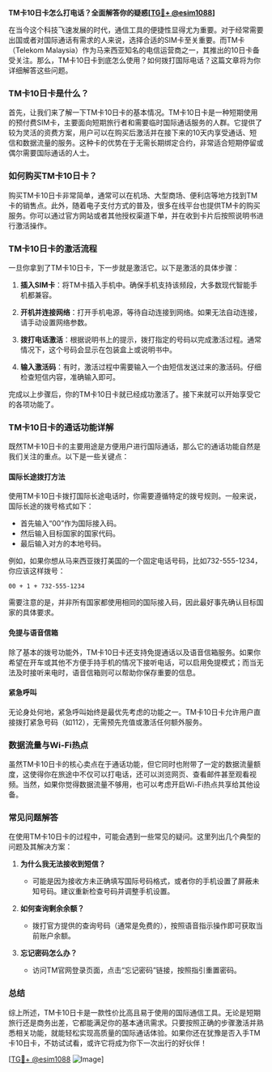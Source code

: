 **TM卡10日卡怎么打电话？全面解答你的疑惑[[TG💪+ @esim1088](https://t.me/s/esim1088)]**

在当今这个科技飞速发展的时代，通信工具的便捷性显得尤为重要。对于经常需要出国或者对国际通话有需求的人来说，选择合适的SIM卡至关重要。而TM卡（Telekom Malaysia）作为马来西亚知名的电信运营商之一，其推出的10日卡备受关注。那么，TM卡10日卡到底怎么使用？如何拨打国际电话？这篇文章将为你详细解答这些问题。

### TM卡10日卡是什么？

首先，让我们来了解一下TM卡10日卡的基本情况。TM卡10日卡是一种短期使用的预付费SIM卡，主要面向短期旅行者和需要临时国际通话服务的人群。它提供了较为灵活的资费方案，用户可以在购买后激活并在接下来的10天内享受通话、短信和数据流量的服务。这种卡的优势在于无需长期绑定合约，非常适合短期停留或偶尔需要国际通话的人士。

### 如何购买TM卡10日卡？

购买TM卡10日卡非常简单，通常可以在机场、大型商场、便利店等地方找到TM卡的销售点。此外，随着电子支付方式的普及，很多在线平台也提供TM卡的购买服务。你可以通过官方网站或者其他授权渠道下单，并在收到卡片后按照说明书进行激活操作。

### TM卡10日卡的激活流程

一旦你拿到了TM卡10日卡，下一步就是激活它。以下是激活的具体步骤：

1. **插入SIM卡**：将TM卡插入手机中。确保手机支持该频段，大多数现代智能手机都兼容。
   
2. **开机并连接网络**：打开手机电源，等待自动连接到网络。如果无法自动连接，请手动设置网络参数。

3. **拨打电话激活**：根据说明书上的提示，拨打指定的号码以完成激活过程。通常情况下，这个号码会显示在包装盒上或说明书中。

4. **输入激活码**：有时，激活过程中需要输入一个由短信发送过来的激活码。仔细检查短信内容，准确输入即可。

完成以上步骤后，你的TM卡10日卡就已经成功激活了。接下来就可以开始享受它的各项功能了。

### TM卡10日卡的通话功能详解

既然TM卡10日卡的主要用途是方便用户进行国际通话，那么它的通话功能自然是我们关注的重点。以下是一些关键点：

#### 国际长途拨打方法

使用TM卡10日卡拨打国际长途电话时，你需要遵循特定的拨号规则。一般来说，国际长途的拨号格式如下：

- 首先输入“00”作为国际接入码。
- 然后输入目标国家的国家代码。
- 最后输入对方的本地号码。

例如，如果你想从马来西亚拨打美国的一个固定电话号码，比如732-555-1234，你应该这样拨号：
```
00 + 1 + 732-555-1234
```

需要注意的是，并非所有国家都使用相同的国际接入码，因此最好事先确认目标国家的具体要求。

#### 免提与语音信箱

除了基本的拨号功能外，TM卡10日卡还支持免提通话以及语音信箱服务。如果你希望在开车或其他不方便手持手机的情况下接听电话，可以启用免提模式；而当无法及时接听来电时，语音信箱则可以帮助你保存重要的信息。

#### 紧急呼叫

无论身处何地，紧急呼叫始终是最优先考虑的功能之一。TM卡10日卡允许用户直接拨打紧急号码（如112），无需预先充值或激活任何额外服务。

### 数据流量与Wi-Fi热点

虽然TM卡10日卡的核心卖点在于通话功能，但它同时也附带了一定的数据流量额度，这使得你在旅途中不仅可以打电话，还可以浏览网页、查看邮件甚至观看视频。当然，如果你觉得数据流量不够用，也可以考虑开启Wi-Fi热点共享给其他设备。

### 常见问题解答

在使用TM卡10日卡的过程中，可能会遇到一些常见的疑问。这里列出几个典型的问题及其解决方案：

1. **为什么我无法接收到短信？**
   - 可能是因为接收方未正确填写国际号码格式，或者你的手机设置了屏蔽未知号码。建议重新检查号码并调整手机设置。

2. **如何查询剩余余额？**
   - 拨打官方提供的查询号码（通常是免费的），按照语音指示操作即可获取当前账户余额。

3. **忘记密码怎么办？**
   - 访问TM官网登录页面，点击“忘记密码”链接，按照指引重置密码。

### 总结

综上所述，TM卡10日卡是一款性价比高且易于使用的国际通信工具。无论是短期旅行还是商务出差，它都能满足你的基本通讯需求。只要按照正确的步骤激活并熟悉相关功能，就能轻松实现高质量的国际通话体验。如果你还在犹豫是否入手TM卡10日卡，不妨试试看，或许它将成为你下一次出行的好伙伴！

[[TG💪+ @esim1088](https://t.me/s/esim1088) ![Image](https://i.postimg.cc/4NQfJmqS/Snipaste-2025-05-13-00-14-12.png)]